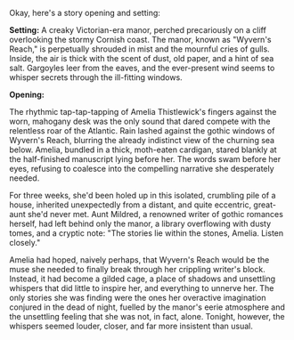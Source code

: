 Okay, here's a story opening and setting:

**Setting:** A creaky Victorian-era manor, perched precariously on a cliff overlooking the stormy Cornish coast. The manor, known as "Wyvern's Reach," is perpetually shrouded in mist and the mournful cries of gulls. Inside, the air is thick with the scent of dust, old paper, and a hint of sea salt. Gargoyles leer from the eaves, and the ever-present wind seems to whisper secrets through the ill-fitting windows.

**Opening:**

The rhythmic tap-tap-tapping of Amelia Thistlewick's fingers against the worn, mahogany desk was the only sound that dared compete with the relentless roar of the Atlantic.  Rain lashed against the gothic windows of Wyvern's Reach, blurring the already indistinct view of the churning sea below.  Amelia, bundled in a thick, moth-eaten cardigan, stared blankly at the half-finished manuscript lying before her.  The words swam before her eyes, refusing to coalesce into the compelling narrative she desperately needed.

For three weeks, she'd been holed up in this isolated, crumbling pile of a house, inherited unexpectedly from a distant, and quite eccentric, great-aunt she'd never met.  Aunt Mildred, a renowned writer of gothic romances herself, had left behind only the manor, a library overflowing with dusty tomes, and a cryptic note: "The stories lie within the stones, Amelia.  Listen closely."

Amelia had hoped, naively perhaps, that Wyvern's Reach would be the muse she needed to finally break through her crippling writer's block.  Instead, it had become a gilded cage, a place of shadows and unsettling whispers that did little to inspire her, and everything to unnerve her. The only stories she was finding were the ones her overactive imagination conjured in the dead of night, fuelled by the manor's eerie atmosphere and the unsettling feeling that she was not, in fact, alone. Tonight, however, the whispers seemed louder, closer, and far more insistent than usual.
